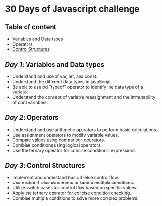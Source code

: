 # 30 Days of Javascript challenge

## Table of content
   - [Variables and Data types](#day-1-variables-and-data-types)
   - [Operators](#day-2-operators)
   - [Control Structures](#day-3-control-structures)



## *Day 1*: Variables and Data types
 - Understand and use of var, let, and const.
 - Understand the different data types in javaScript.
 - Be able to use od "typeof" operator to identify the data type of a variable
 - Understand the concept of variable reassignment and the immutability of cont variables.

## *Day 2*: Operators
 - Understand and use arithmetic operators to perform basic calculations.
 - Use assignment operators to modify variable values.
 - Compare values using comparison operators.
 - Combine conditions using logical operators.
 - Use the ternary operator for concise conditional expressions.


## *Day 3*: Control Structures
 - Implement and understand basic if-else control flow.
 - Use nested if-else statements to handle multiple conditions.
 - Utilize switch cases for control flow based on specific values.
 - Apply the ternary operator for concise condition checking.
 - Combine multiple conditions to solve more complex problems.